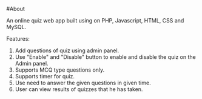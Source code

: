 #About

An online quiz web app built using on PHP, Javascript, HTML, CSS and MySQL. 

Features: 

1. Add questions of quiz using admin panel.
2. Use "Enable" and "Disable" button to enable and disable the quiz on the Admin panel.
3. Supports MCQ type questions only.
4. Supports timer for quiz.
5. Use need to answer the given questions in given time.
6. User can view results of quizzes that he has taken.
